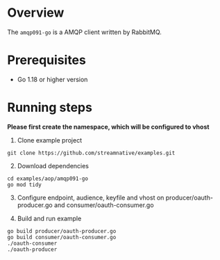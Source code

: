 # Overview

The `amqp091-go` is a AMQP client written by RabbitMQ.

# Prerequisites

- Go 1.18 or higher version

# Running steps

**Please first create the namespace, which will be configured to vhost**

1. Clone example project

```
git clone https://github.com/streamnative/examples.git 
```

2. Download dependencies

```
cd examples/aop/amqp091-go
go mod tidy
```

3. Configure endpoint, audience, keyfile and vhost on producer/oauth-producer.go and consumer/oauth-consumer.go


4. Build and run example

```
go build producer/oauth-producer.go
go build consumer/oauth-consumer.go
./oauth-consumer
./oauth-producer
```
